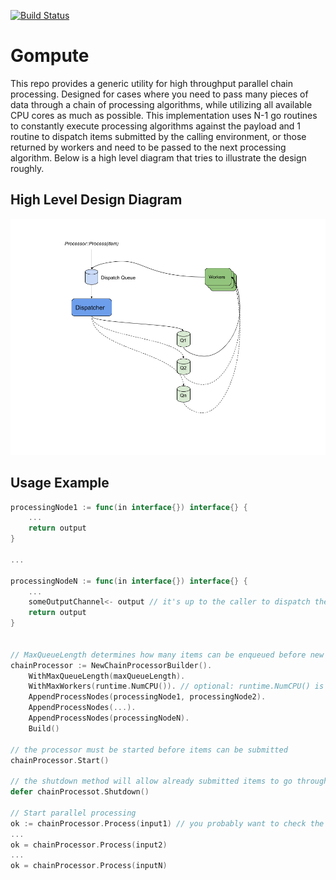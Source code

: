 [![Build Status](https://travis-ci.org/sha1n/compute.svg?branch=master)](https://travis-ci.org/sha1n/compute)

# Gompute
This repo provides a generic utility for high throughput parallel chain processing. 
Designed for cases where you need to pass many pieces of data through a chain of processing algorithms, while utilizing 
all available CPU cores as much as possible. This implementation uses N-1 go routines to constantly execute processing 
algorithms against the payload and 1 routine to dispatch items submitted by the calling environment, or those returned 
by workers and need to be passed to the next processing algorithm. Below is a high level diagram that tries to illustrate 
the design roughly.      

## High Level Design Diagram
![](docs/par_chain_proc.png?raw=true "Diagram")

## Usage Example
```go
processingNode1 := func(in interface{}) interface{} {
	...
	return output
}

...

processingNodeN := func(in interface{}) interface{} {
	...
	someOutputChannel<- output // it's up to the caller to dispatch the result of the last processing node. 
	return output
}


// MaxQueueLength determines how many items can be enqueued before new items are rejected
chainProcessor := NewChainProcessorBuilder().
	WithMaxQueueLength(maxQueueLength).
	WithMaxWorkers(runtime.NumCPU()). // optional: runtime.NumCPU() is the default
	AppendProcessNodes(processingNode1, processingNode2).
	AppendProcessNodes(...).
	AppendProcessNodes(processingNodeN).
	Build()

// the processor must be started before items can be submitted
chainProcessor.Start()

// the shutdown method will allow already submitted items to go through the entire chain.  
defer chainProcessot.Shutdown()

// Start parallel processing
ok := chainProcessor.Process(input1) // you probably want to check the returned value, to make sure it's not rejected!
...
ok = chainProcessor.Process(input2)
...
ok = chainProcessor.Process(inputN)

```
